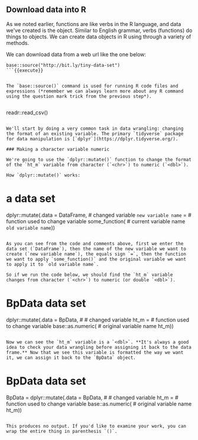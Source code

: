 ## Download data into R

As we noted earlier, functions are like verbs in the R language, and data we've created is the object. Similar to English grammar, verbs (functions) do things to objects. We can create data objects in R using through a variety of methods. 

We can download data from a web url like the one below:

```
base::source("http://bit.ly/tiny-data-set")
```{{execute}}


The `base::source()` command is used for running R code files and expressions (*remember we can always learn more about any R command using the question mark trick from the previous step*).


```
readr::read_csv()
```

We'll start by doing a very common task in data wrangling: changing the format of an existing variable. The primary `tidyverse` package for data manipulation is [`dplyr`](https://dplyr.tidyverse.org/).

### Making a character variable numeric

We're going to use the `dplyr::mutate()` function to change the format of the `ht_m` variable from character (`<chr>`) to numeric (`<dbl>`).

How `dplyr::mutate()` works:

```
# a data set
dplyr::mutate(.data = DataFrame, 
              # changed variable
              `new variable name` = 
                  # function used to change variable
                   some_function(
                      # current variable name
                      `old variable name`))
```

As you can see from the code and comments above, first we enter the data set (`DataFrame`), then the name of the new variable we want to create (`new variable name`), the equals sign `=`, then the function we want to apply `some_function()` and the original variable we want to apply it to `old variable name`.

So if we run the code below, we should find the `ht_m` variable changes from character (`<chr>`) to numeric (or double `<dbl>`).

```
# BpData data set
dplyr::mutate(.data = BpData, 
              # # changed variable
              ht_m = 
                  # function used to change variable
                  base::as.numeric(
                      # original variable name
                      ht_m))
```{{execute}}

Now we can see the `ht_m` variable is a `<dbl>`. **It's always a good idea to check your data wrangling before assigning it back to the data frame.** Now that we see this variable is formatted the way we want it, we can assign it back to the `BpData` object.

```
# BpData data set
BpData = dplyr::mutate(.data = BpData, 
              # # changed variable
              ht_m = 
                  # function used to change variable
                  base::as.numeric(
                      # original variable name
                      ht_m))
```{{execute}}

This produces no output. If you'd like to examine your work, you can wrap the entire thing in parenthesis `()`. 
